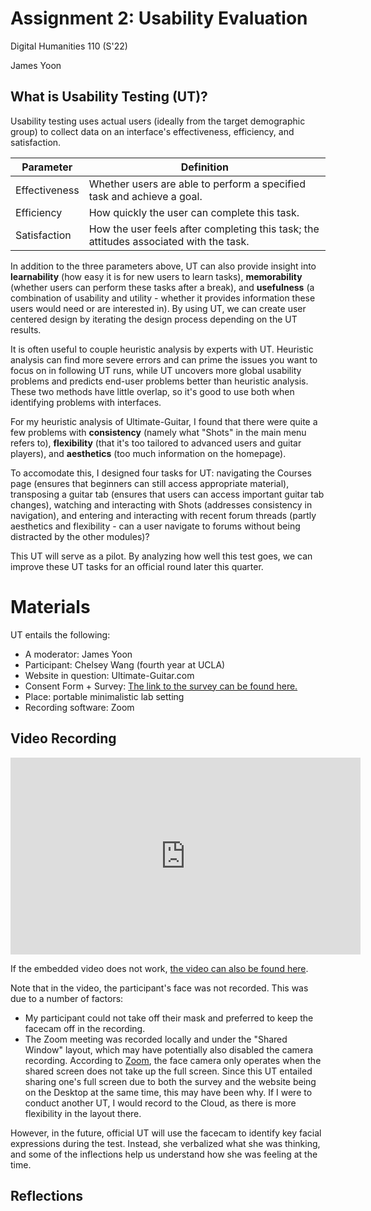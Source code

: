 # Assignment 2: Usability Evaluation

Digital Humanities 110 (S'22)

James Yoon



## What is Usability Testing (UT)?

Usability testing uses actual users (ideally from the target demographic group) to collect data on an interface's effectiveness, efficiency, and satisfaction.

| Parameter      | Definition |
| ----------- | ----------- |
| Effectiveness      | Whether users are able to perform a specified task and achieve a goal.       |
| Efficiency   | How quickly the user can complete this task.        |
| Satisfaction   | How the user feels after completing this task; the attitudes associated with the task.        |

In addition to the three parameters above, UT can also provide insight into **learnability** (how easy it is for new users to learn tasks), **memorability** (whether users can perform these tasks after a break), and **usefulness** (a combination of usability and utility - whether it provides information these users would need or are interested in). By using UT, we can create user centered design by iterating the design process depending on the UT results. 

It is often useful to couple heuristic analysis by experts with UT. Heuristic analysis can find more severe errors and can prime the issues you want to focus on in following UT runs, while UT uncovers more global usability problems and predicts end-user problems better than heuristic analysis. These two methods have little overlap, so it's good to use both when identifying problems with interfaces.

For my heuristic analysis of Ultimate-Guitar, I found that there were quite a few problems with **consistency** (namely what "Shots" in the main menu refers to), **flexibility** (that it's too tailored to advanced users and guitar players), and **aesthetics** (too much information on the homepage). 

To accomodate this, I designed four tasks for UT: navigating the Courses page (ensures that beginners can still access appropriate material), transposing a guitar tab (ensures that users can access important guitar tab changes), watching and interacting with Shots (addresses consistency in navigation), and entering and interacting with recent forum threads (partly aesthetics and flexibility - can a user navigate to forums without being distracted by the other modules)?

This UT will serve as a pilot. By analyzing how well this test goes, we can improve these UT tasks for an official round later this quarter.

# Materials

UT entails the following:

- A moderator: James Yoon
- Participant: Chelsey Wang (fourth year at UCLA)
- Website in question: Ultimate-Guitar.com
- Consent Form + Survey: [The link to the survey can be found here.](https://forms.gle/CzKvjCVuCQqvn1zn7)
- Place: portable minimalistic lab setting
- Recording software: Zoom

## Video Recording

<iframe width="560" height="315" src="https://www.youtube.com/embed/BZpGUiXzvVM" title="YouTube video player" frameborder="0" allow="accelerometer; autoplay; clipboard-write; encrypted-media; gyroscope; picture-in-picture" allowfullscreen></iframe>

If the embedded video does not work, [the video can also be found here](https://www.youtube.com/watch?v=BZpGUiXzvVM&ab_channel=JamesYoon).

Note that in the video, the participant's face was not recorded. This was due to a number of factors:

- My participant could not take off their mask and preferred to keep the facecam off in the recording.
- The Zoom meeting was recorded locally and under the "Shared Window" layout, which may have potentially also disabled the camera recording. According to [Zoom](https://support.zoom.us/hc/en-us/articles/360025561091-Recording-layouts), the face camera only operates when the shared screen does not take up the full screen. Since this UT entailed sharing one's full screen due to both the survey and the website being on the Desktop at the same time, this may have been why. If I were to conduct another UT, I would record to the Cloud, as there is more flexibility in the layout there.

However, in the future, official UT will use the facecam to identify key facial expressions during the test. Instead, she verbalized what she was thinking, and some of the inflections help us understand how she was feeling at the time.

## Reflections


